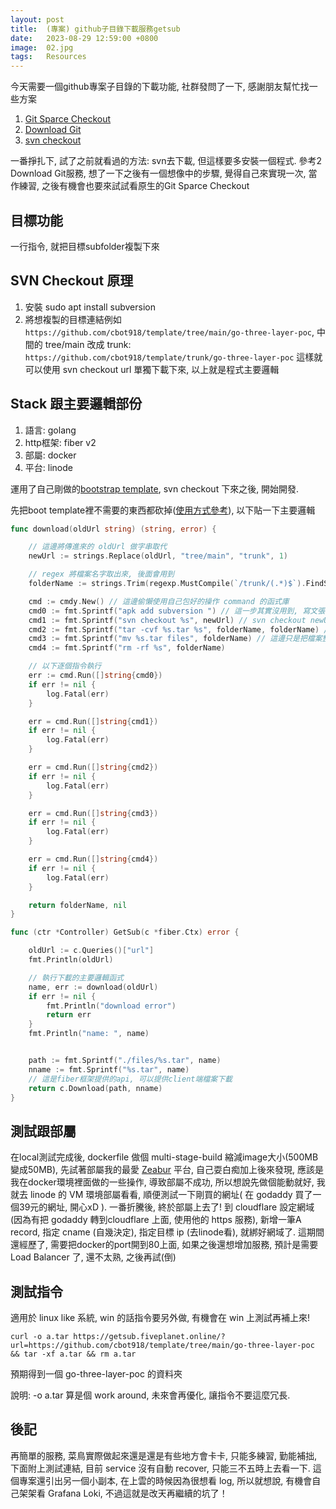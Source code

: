 ```yaml
---
layout: post
title:  (專案) github子目錄下載服務getsub
date:   2023-08-29 12:59:00 +0800
image:  02.jpg
tags:   Resources
---
```


今天需要一個github專案子目錄的下載功能, 社群發問了一下, 感謝朋友幫忙找一些方案
1. [Git Sparce Checkout](https://chat.openai.com/share/ff06d76d-c2af-4bd9-9ccd-b5f4eb28fb13)
2. [Download Git](https://minhaskamal.github.io/DownGit/#/home)
3. [svn checkout](https://medium.com/jeeapex/how-to-download-github-sub-folder-cda8ae2951dd)

一番掙扎下, 試了之前就看過的方法: svn去下載, 但這樣要多安裝一個程式. 參考2 Download Git服務, 想了一下之後有一個想像中的步驟, 覺得自己來實現一次, 當作練習, 之後有機會也要來試試看原生的Git Sparce Checkout

## 目標功能
一行指令, 就把目標subfolder複製下來

## SVN Checkout 原理
1. 安裝 sudo apt install subversion
2. 將想複製的目標連結例如 `https://github.com/cbot918/template/tree/main/go-three-layer-poc`, 
中間的 tree/main 改成 trunk: 
`https://github.com/cbot918/template/trunk/go-three-layer-poc`
這樣就可以使用 svn checkout url 單獨下載下來, 以上就是程式主要邏輯

## Stack 跟主要邏輯部份
1. 語言:      golang
2. http框架:  fiber v2
3. 部屬:      docker
4. 平台:      linode

運用了自己剛做的[bootstrap template](https://github.com/cbot918/template/tree/main/go-three-layer-poc), svn checkout 下來之後, 開始開發.

先把boot template裡不需要的東西都砍掉([使用方式參考](https://cbot918.github.io/webblog/2023/08/29/go-three-layer-poc-project-copy/)), 以下貼一下主要邏輯
```go
func download(oldUrl string) (string, error) {

    // 這邊將傳進來的 oldUrl 做字串取代
	newUrl := strings.Replace(oldUrl, "tree/main", "trunk", 1)

    // regex 將檔案名字取出來, 後面會用到
	folderName := strings.Trim(regexp.MustCompile(`/trunk/(.*)$`).FindString(newUrl), "/trunk/")

	cmd := cmdy.New() // 這邊偷懶使用自己包好的操作 command 的函式庫
	cmd0 := fmt.Sprintf("apk add subversion ") // 這一步其實沒用到, 寫文張的時候發現可以拿掉
	cmd1 := fmt.Sprintf("svn checkout %s", newUrl) // svn checkout newUrl 
	cmd2 := fmt.Sprintf("tar -cvf %s.tar %s", folderName, folderName) // 將下載好的資料夾壓縮成.tar
	cmd3 := fmt.Sprintf("mv %s.tar files", folderName) // 這邊只是把檔案整理一起
	cmd4 := fmt.Sprintf("rm -rf %s", folderName)

    // 以下逐個指令執行
	err := cmd.Run([]string{cmd0})
	if err != nil {
		log.Fatal(err)
	}

	err = cmd.Run([]string{cmd1})
	if err != nil {
		log.Fatal(err)
	}

	err = cmd.Run([]string{cmd2})
	if err != nil {
		log.Fatal(err)
	}

	err = cmd.Run([]string{cmd3})
	if err != nil {
		log.Fatal(err)
	}

	err = cmd.Run([]string{cmd4})
	if err != nil {
		log.Fatal(err)
	}

	return folderName, nil
}

func (ctr *Controller) GetSub(c *fiber.Ctx) error {

	oldUrl := c.Queries()["url"]
	fmt.Println(oldUrl)

    // 執行下載的主要邏輯函式
    name, err := download(oldUrl)
	if err != nil {
		fmt.Println("download error")
		return err
	}
	fmt.Println("name: ", name)


	path := fmt.Sprintf("./files/%s.tar", name)
	nname := fmt.Sprintf("%s.tar", name)
	// 這是fiber框架提供的api, 可以提供client端檔案下載
    return c.Download(path, nname)
}
```

## 測試跟部屬
在local測試完成後, dockerfile 做個 multi-stage-build 縮減image大小(500MB變成50MB), 先試著部屬我的最愛 [Zeabur](https://zeabur.com/) 平台, 自己耍白痴加上後來發現, 應該是我在docker環境裡面做的一些操作, 導致部屬不成功, 所以想說先做個能動就好, 我就去 linode 的 VM 環境部屬看看, 順便測試一下剛買的網址( 在 godaddy 買了一個39元的網址, 開心xD ). 一番折騰後, 終於部屬上去了! 到 cloudflare 設定網域(因為有把 godaddy 轉到cloudflare 上面, 使用他的 https 服務), 新增一筆A record, 指定 cname (自幾決定), 指定目標 ip (去linode看), 就綁好網域了. 這期間還經歷了, 需要把docker的port開到80上面, 如果之後還想增加服務, 預計是需要 Load Balancer 了, 還不太熟, 之後再試(倒)

## 測試指令
適用於 linux like 系統, win 的話指令要另外做, 有機會在 win 上測試再補上來!
```
curl -o a.tar https://getsub.fiveplanet.online/?url=https://github.com/cbot918/template/tree/main/go-three-layer-poc && tar -xf a.tar && rm a.tar
```
預期得到一個 go-three-layer-poc 的資料夾

說明: -o a.tar 算是個 work around, 未來會再優化, 讓指令不要這麼冗長.

## 後記
再簡單的服務, 菜鳥實際做起來還是還是有些地方會卡卡, 只能多練習, 勤能補拙, 下面附上測試連結, 目前 service 沒有自動 recover, 只能三不五時上去看一下. 這個專案還引出另一個小副本, 在上雲的時候因為很想看 log, 所以就想說, 有機會自己架架看 Grafana Loki, 不過這就是改天再繼續的坑了！

